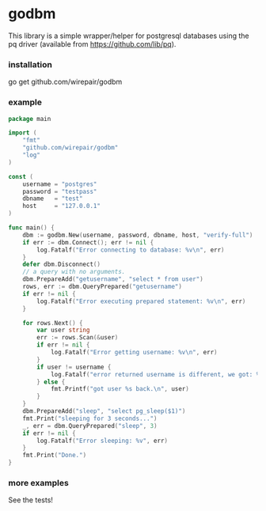 # godbm 
This library is a simple wrapper/helper for postgresql databases using the pq driver (available from https://github.com/lib/pq).

### installation
go get github.com/wirepair/godbm

### example  

```Go
package main

import (
	"fmt"
	"github.com/wirepair/godbm"
	"log"
)

const (
	username = "postgres"
	password = "testpass"
	dbname   = "test"
	host     = "127.0.0.1"
)

func main() {
	dbm := godbm.New(username, password, dbname, host, "verify-full")
	if err := dbm.Connect(); err != nil {
		log.Fatalf("Error connecting to database: %v\n", err)
	}
	defer dbm.Disconnect()
	// a query with no arguments.
	dbm.PrepareAdd("getusername", "select * from user")
	rows, err := dbm.QueryPrepared("getusername")
	if err != nil {
		log.Fatalf("Error executing prepared statement: %v\n", err)
	}

	for rows.Next() {
		var user string
		err := rows.Scan(&user)
		if err != nil {
			log.Fatalf("Error getting username: %v\n", err)
		}
		if user != username {
			log.Fatalf("error returned username is different, we got: %v!", user)
		} else {
			fmt.Printf("got user %s back.\n", user)
		}
	}
	dbm.PrepareAdd("sleep", "select pg_sleep($1)")
	fmt.Print("sleeping for 3 seconds...")
	_, err = dbm.QueryPrepared("sleep", 3)
	if err != nil {
		log.Fatalf("Error sleeping: %v", err)
	}
	fmt.Print("Done.")
}
```

### more examples
See the tests!